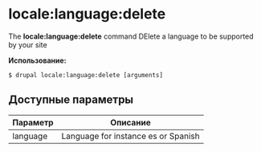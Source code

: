# locale:language:delete
The **locale:language:delete** command DElete a language to be supported by your site

**Использование:**
```
$ drupal locale:language:delete [arguments] 
```

## Доступные параметры
Параметр | Описание
---------|-------------
language | Language for instance es or Spanish
